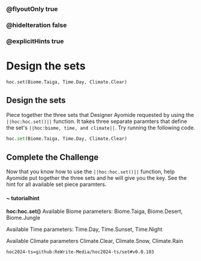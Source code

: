 ### @flyoutOnly true
### @hideIteration false
### @explicitHints true


# Design the sets

```python-template
hoc.set(Biome.Taiga, Time.Day, Climate.Clear)
```

## Design the sets
Piece together the three sets that Designer Ayomide requested by using the ``||hoc:hoc.set()||`` function. It takes three separate paramters that define the set's ``||hoc:biome, time, and climate||``. Try running the following code.

```python
hoc.set(Biome.Taiga, Time.Day, Climate.Clear)
```

## Complete the Challenge 
Now that you know how to use the ``||hoc:hoc.set()||`` function, help Ayomide put together the three sets and he will give you the key. See the hint for all available set piece paramters.

#### ~ tutorialhint
**hoc:hoc.set()**
Available Biome parameters:
Biome.Taiga, Biome.Desert, Biome.Jungle

Available Time parameters:
Time.Day, Time.Sunset, Time.Night

Available Climate parameters
Climate.Clear, Climate.Snow, Climate.Rain


```package
hoc2024-ts=github:ReWrite-Media/hoc2024-ts/set#v0.0.103
```